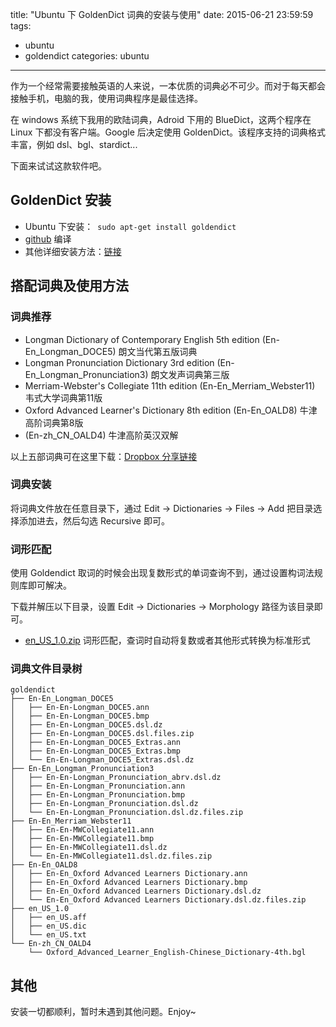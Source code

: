 title: "Ubuntu 下 GoldenDict 词典的安装与使用"
date: 2015-06-21 23:59:59
tags: 
- ubuntu
- goldendict
categories: ubuntu
---

作为一个经常需要接触英语的人来说，一本优质的词典必不可少。而对于每天都会接触手机，电脑的我，使用词典程序是最佳选择。

在 windows 系统下我用的欧陆词典，Adroid 下用的 BlueDict，这两个程序在 Linux 下都没有客户端。Google 后决定使用 GoldenDict。该程序支持的词典格式丰富，例如 dsl、bgl、stardict...

下面来试试这款软件吧。

<!--more-->

GoldenDict 安装
----------------

+ Ubuntu 下安装：` sudo apt-get install goldendict`
+ [github](https://github.com/goldendict/goldendict) 编译
+ 其他详细安装方法：[链接](http://forum.ubuntu.org.cn/viewtopic.php?f=95&t=265588)

搭配词典及使用方法
------------------

### 词典推荐

+ Longman Dictionary of Contemporary English 5th edition (En-En\_Longman\_DOCE5) 朗文当代第五版词典
+ Longman Pronunciation Dictionary 3rd edition (En-En\_Longman\_Pronunciation3) 朗文发声词典第三版
+ Merriam-Webster's Collegiate 11th edition (En-En\_Merriam\_Webster11) 韦式大学词典第11版
+ Oxford Advanced Learner's Dictionary 8th edition (En-En\_OALD8) 牛津高阶词典第8版
+ (En-zh\_CN\_OALD4) 牛津高阶英汉双解

以上五部词典可在这里下载：[Dropbox 分享链接](https://www.dropbox.com/sh/bf1v7wthsl7pmbi/qt3D1kvFmv)

### 词典安装

将词典文件放在任意目录下，通过 Edit -> Dictionaries -> Files -> Add 把目录选择添加进去，然后勾选 Recursive 即可。

### 词形匹配 

使用 Goldendict 取词的时候会出现复数形式的单词查询不到，通过设置构词法规则库即可解决。

下载并解压以下目录，设置 Edit -> Dictionaries -> Morphology 路径为该目录即可。

+ [en\_US\_1.0.zip](https://www.dropbox.com/s/dda9n4sok28wek7/en_US_1.0.zip) 词形匹配，查词时自动将复数或者其他形式转换为标准形式

### 词典文件目录树

```
goldendict
├── En-En_Longman_DOCE5
│   ├── En-En-Longman_DOCE5.ann
│   ├── En-En-Longman_DOCE5.bmp
│   ├── En-En-Longman_DOCE5.dsl.dz
│   ├── En-En-Longman_DOCE5.dsl.files.zip
│   ├── En-En-Longman_DOCE5_Extras.ann
│   ├── En-En-Longman_DOCE5_Extras.bmp
│   └── En-En-Longman_DOCE5_Extras.dsl.dz
├── En-En_Longman_Pronunciation3
│   ├── En-En-Longman_Pronunciation_abrv.dsl.dz
│   ├── En-En-Longman_Pronunciation.ann
│   ├── En-En-Longman_Pronunciation.bmp
│   ├── En-En-Longman_Pronunciation.dsl.dz
│   └── En-En-Longman_Pronunciation.dsl.dz.files.zip
├── En-En_Merriam_Webster11
│   ├── En-En-MWCollegiate11.ann
│   ├── En-En-MWCollegiate11.bmp
│   ├── En-En-MWCollegiate11.dsl.dz
│   └── En-En-MWCollegiate11.dsl.dz.files.zip
├── En-En_OALD8
│   ├── En-En_Oxford Advanced Learners Dictionary.ann
│   ├── En-En_Oxford Advanced Learners Dictionary.bmp
│   ├── En-En_Oxford Advanced Learners Dictionary.dsl.dz
│   └── En-En_Oxford Advanced Learners Dictionary.dsl.dz.files.zip
├── en_US_1.0
│   ├── en_US.aff
│   ├── en_US.dic
│   └── en_US.txt
└── En-zh_CN_OALD4
    └── Oxford_Advanced_Learner_English-Chinese_Dictionary-4th.bgl
```

其他
-----------

安装一切都顺利，暂时未遇到其他问题。Enjoy~

